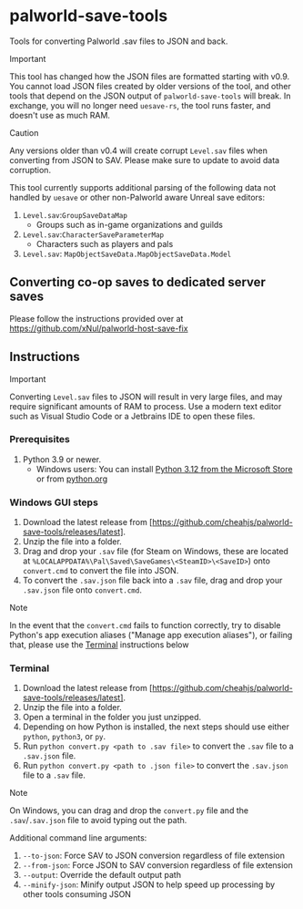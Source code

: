 # palworld-save-tools
Tools for converting Palworld .sav files to JSON and back.

> [!IMPORTANT]
> This tool has changed how the JSON files are formatted starting with v0.9.
> You cannot load JSON files created by older versions of the tool, and other tools that depend on the JSON output of `palworld-save-tools` will break.
> In exchange, you will no longer need `uesave-rs`, the tool runs faster, and doesn't use as much RAM.

> [!CAUTION]
> Any versions older than v0.4 will create corrupt `Level.sav` files when converting from JSON to SAV. Please make sure to update to avoid data corruption.

This tool currently supports additional parsing of the following data not handled by `uesave` or other non-Palworld aware Unreal save editors:

1. `Level.sav`:`GroupSaveDataMap`
    - Groups such as in-game organizations and guilds
1. `Level.sav`:`CharacterSaveParameterMap`
    - Characters such as players and pals
1. `Level.sav`: `MapObjectSaveData.MapObjectSaveData.Model`

## Converting co-op saves to dedicated server saves

Please follow the instructions provided over at https://github.com/xNul/palworld-host-save-fix

## Instructions

> [!IMPORTANT]
> Converting `Level.sav` files to JSON will result in very large files, and may require significant amounts of RAM to process. Use a modern text editor such as Visual Studio Code or a Jetbrains IDE to open these files.

### Prerequisites

1. Python 3.9 or newer.
    - Windows users: You can install [Python 3.12 from the Microsoft Store](https://apps.microsoft.com/detail/9NCVDN91XZQP) or from [python.org](https://www.python.org/)

### Windows GUI steps

1. Download the latest release from [https://github.com/cheahjs/palworld-save-tools/releases/latest].
1. Unzip the file into a folder.
1. Drag and drop your `.sav` file (for Steam on Windows, these are located at `%LOCALAPPDATA%\Pal\Saved\SaveGames\<SteamID>\<SaveID>`) onto `convert.cmd` to convert the file into JSON.
1. To convert the `.sav.json` file back into a `.sav` file, drag and drop your `.sav.json` file onto `convert.cmd`.

> [!NOTE]
> In the event that the `convert.cmd` fails to function correctly, try to disable Python's app execution aliases ("Manage app execution aliases"), or failing that, please use the [Terminal](#terminal) instructions below

### Terminal

1. Download the latest release from [https://github.com/cheahjs/palworld-save-tools/releases/latest].
1. Unzip the file into a folder.
1. Open a terminal in the folder you just unzipped.
1. Depending on how Python is installed, the next steps should use either `python`, `python3`, or `py`.
1. Run `python convert.py <path to .sav file>` to convert the `.sav` file to a `.sav.json` file.
1. Run `python convert.py <path to .json file>` to convert the `.sav.json` file to a `.sav` file.

> [!NOTE]
> On Windows, you can drag and drop the `convert.py` file and the `.sav`/`.sav.json` file to avoid typing out the path.

Additional command line arguments:

1. `--to-json`: Force SAV to JSON conversion regardless of file extension
1. `--from-json`: Force JSON to SAV conversion regardless of file extension
1. `--output`: Override the default output path
1. `--minify-json`: Minify output JSON to help speed up processing by other tools consuming JSON
